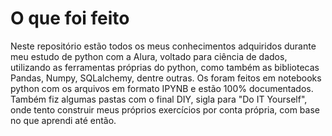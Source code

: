 # O que foi feito

Neste repositório estão todos os meus conhecimentos adquiridos durante meu estudo de python com a Alura, voltado para ciência de dados, utilizando as ferramentas próprias do python, como também as bibliotecas Pandas, Numpy, SQLalchemy, dentre outras.
Os foram feitos em notebooks python com os arquivos em formato IPYNB e estão 100% documentados.
Também fiz algumas pastas com o final DIY, sigla para "Do IT Yourself", onde tento construir meus próprios exercícios por conta própria, com base no que aprendi até então.
